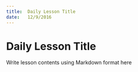 ```yaml
---
title:  Daily Lesson Title
date:   12/9/2016
---
```


# Daily Lesson Title

Write lesson contents using Markdown format here